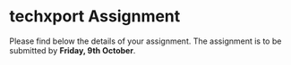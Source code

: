 # techxport Assignment

Please find below the details of your assignment. The assignment is to be submitted by **Friday, 9th October**.
